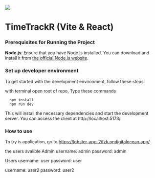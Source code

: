 ![](https://img-new.cgtrader.com/items/3846328/0972fc1a4f/large/emoji-shitpost-3d-model-low-poly-stl-blend.jpg)

# TimeTrackR (Vite & React)

### Prerequisites for Running the Project

**Node.js**: Ensure that you have Node.js installed. You can download and install it from [the official Node.js website](https://nodejs.org/).

### Set up developer environment

To get started with the development environment, follow these steps:

with terminal open root of repo, Type these commands 

      npm install
      npm run dev


This will install the necessary dependencies and start the development server. 
You can access the client at http://localhost:5173/.

### How to use

To try is application, go to https://lobster-app-2ifzk.ondigitalocean.app/

the users avalible
Admin
username: admin
password: admin

Users
username: user
password: user

username: user2
password: user2





